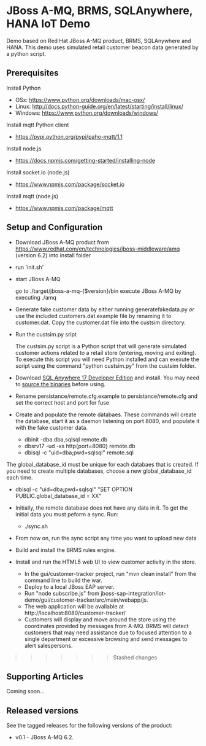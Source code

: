 JBoss A-MQ, BRMS, SQLAnywhere, HANA IoT Demo 
=====================================================================

Demo based on Red Hat JBoss A-MQ product, BRMS, SQLAnywhere and HANA. This demo uses simulated retail customer beacon data generated by a python script. 

Prerequisites
-----------------------

Install Python
-  OSx: https://www.python.org/downloads/mac-osx/ 
-  Linux: http://docs.python-guide.org/en/latest/starting/install/linux/    
-  Windows: https://www.python.org/downloads/windows/

Install mqtt Python client
- https://pypi.python.org/pypi/paho-mqtt/1.1

Install node.js
- https://docs.npmjs.com/getting-started/installing-node

Install socket.io (node.js)
- https://www.npmjs.com/package/socket.io

Install mqtt (node.js)
- https://www.npmjs.com/package/mqtt
   

Setup and Configuration
-----------------------

- Download JBoss A-MQ product from https://www.redhat.com/en/technologies/jboss-middleware/amq (version 6.2) into install folder

- run 'init.sh' 

- start JBoss A-MQ

   go to ./target/jboss-a-mq-{$version}/bin
   execute JBoss A-MQ by executing ./amq
   

- Generate fake customer data by either running generatefakedata.py *or* use the included customers.dat.example file by renaming it to customer.dat. Copy the customer.dat file into the custsim directory.

- Run the custsim.py sript

  The custsim.py script is a Python script that will generate simulated customer actions 
  related to a retail store (entering, moving and exiting).
  To execute this script you will need Python installed and can exexute the script using 
  the command "python custsim.py" from the custsim folder. 

- Download [SQL Anywhere 17 Developer Edition](https://www.sap.com/cmp/syb/crm-xm15-dwn-dt015/index.html) and install. You may need to [source the binaries](http://dcx.sap.com/index.html#sqla170/en/html/8135b1bb6ce2101499f0f55a54bc1ab2.html) before using.

- Rename persistance/remote.cfg.example to persistance/remote.cfg and set the correct host and port for fuse

- Create and populate the remote databaes. These commands will create the database, start it as a daemon listening on port 8080, and populate it with the fake customer data.

  - dbinit -dba dba,sqlsql remote.db
  - dbsrv17 -ud -xs http{port=8080} remote.db
  - dbisql -c "uid=dba;pwd=sqlsql" remote.sql

The global_database_id must be unique for each databaes that is created. If you need to create multiple databases, choose a new global_database_id each time.

  - dbisql -c "uid=dba;pwd=sqlsql" "SET OPTION PUBLIC.global_database_id = XX"

- Initially, the remote database does not have any data in it. To get the initial data you must peform a sync. Run:

  - ./sync.sh

- From now on, run the sync script any time you want to upload new data

- Build and install the BRMS rules engine.

- Install and run the HTML5 web UI to view customer activity in the store.
  - In the gui/customer-tracker project, run "mvn clean install" from the command line to build the war.
  - Deploy to a local JBoss EAP server.
  - Run "node subscribe.js" from jboss-sap-integration/iot-demo/gui/customer-tracker/src/main/webapp/js. 
  - The web application will be available at http://localhost:8080/customer-tracker/
  - Customers will display and move around the store using the coordinates provided by messages from A-MQ. BRMS will detect customers that may need assistance due to focused attention to a single department or excessive browsing and send messages to alert salespersons.
 
 
  
  
>>>>>>> Stashed changes

Supporting Articles
-------------------

Coming soon...


Released versions
-----------------

See the tagged releases for the following versions of the product:

- v0.1 - JBoss A-MQ 6.2.



